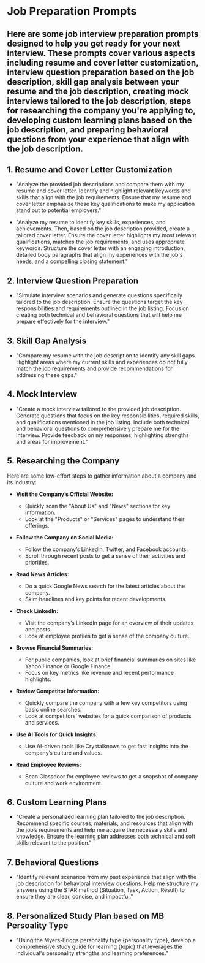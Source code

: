 # Job Preparation Prompts

## Here are some job interview preparation prompts designed to help you get ready for your next interview. These prompts cover various aspects including resume and cover letter customization, interview question preparation based on the job description, skill gap analysis between your resume and the job description, creating mock interviews tailored to the job description, steps for researching the company you're applying to, developing custom learning plans based on the job description, and preparing behavioral questions from your experience that align with the job description.

## 1. Resume and Cover Letter Customization
- "Analyze the provided job descriptions and compare them with my resume and cover letter. Identify and highlight relevant keywords and skills that align with the job requirements. Ensure that my resume and cover letter emphasize these key qualifications to make my application stand out to potential employers."
  
- "Analyze my resume to identify key skills, experiences, and achievements. Then, based on the job description provided, create a tailored cover letter. Ensure the cover letter highlights my most relevant qualifications, matches the job requirements, and uses appropriate keywords. Structure the cover letter with an engaging introduction, detailed body paragraphs that align my experiences with the job's needs, and a compelling closing statement."

## 2. Interview Question Preparation
- "Simulate interview scenarios and generate questions specifically tailored to the job description. Ensure the questions target the key responsibilities and requirements outlined in the job listing. Focus on creating both technical and behavioral questions that will help me prepare effectively for the interview."

## 3. Skill Gap Analysis
- "Compare my resume with the job description to identify any skill gaps. Highlight areas where my current skills and experiences do not fully match the job requirements and provide recommendations for addressing these gaps."

## 4. Mock Interview
- "Create a mock interview tailored to the provided job description. Generate questions that focus on the key responsibilities, required skills, and qualifications mentioned in the job listing. Include both technical and behavioral questions to comprehensively prepare me for the interview. Provide feedback on my responses, highlighting strengths and areas for improvement."

## 5. Researching the Company

Here are some low-effort steps to gather information about a company and its industry:

- **Visit the Company’s Official Website:**
  - Quickly scan the "About Us" and "News" sections for key information.
  - Look at the "Products" or "Services" pages to understand their offerings.

- **Follow the Company on Social Media:**
  - Follow the company’s LinkedIn, Twitter, and Facebook accounts.
  - Scroll through recent posts to get a sense of their activities and priorities.

- **Read News Articles:**
  - Do a quick Google News search for the latest articles about the company.
  - Skim headlines and key points for recent developments.

- **Check LinkedIn:**
  - Visit the company’s LinkedIn page for an overview of their updates and posts.
  - Look at employee profiles to get a sense of the company culture.

- **Browse Financial Summaries:**
  - For public companies, look at brief financial summaries on sites like Yahoo Finance or Google Finance.
  - Focus on key metrics like revenue and recent performance highlights.

- **Review Competitor Information:**
  - Quickly compare the company with a few key competitors using basic online searches.
  - Look at competitors’ websites for a quick comparison of products and services.

- **Use AI Tools for Quick Insights:**
  - Use AI-driven tools like Crystalknows to get fast insights into the company’s culture and values.

- **Read Employee Reviews:**
  - Scan Glassdoor for employee reviews to get a snapshot of company culture and work environment.

## 6. Custom Learning Plans
- "Create a personalized learning plan tailored to the job description. Recommend specific courses, materials, and resources that align with the job’s requirements and help me acquire the necessary skills and knowledge. Ensure the learning plan addresses both technical and soft skills relevant to the position."

## 7. Behavioral Questions
- "Identify relevant scenarios from my past experience that align with the job description for behavioral interview questions. Help me structure my answers using the STAR method (Situation, Task, Action, Result) to ensure they are clear, concise, and impactful."

## 8. Personalized Study Plan based on MB Persoality Type
- "Using the Myers-Briggs personality type {personality type}, develop a comprehensive study guide for learning {topic} that leverages the individual's personality strengths and learning preferences."
